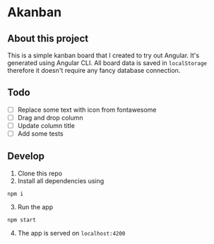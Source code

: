 # Akanban

## About this project

This is a simple kanban board that I created to try out Angular. It's generated using Angular CLI. All board data is saved in `localStorage` therefore it doesn't require any fancy database connection.

## Todo

- [ ] Replace some text with icon from fontawesome
- [ ] Drag and drop column
- [ ] Update column title
- [ ] Add some tests

## Develop

1. Clone this repo
2. Install all dependencies using

```
npm i
```

3. Run the app

```
npm start
```

4. The app is served on `localhost:4200`
